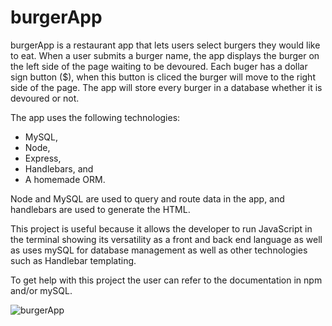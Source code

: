 # burgerApp

burgerApp is a restaurant app that lets users select burgers they would like to eat. When a
user submits a burger name, the app displays the burger on the left side of the page waiting
to be devoured. Each buger has a dollar sign button ($), when this button is cliced the burger
will move to the right side of the page. The app will store every burger in a database whether 
it is devoured or not. 

The app uses the following technologies:
- MySQL,
- Node, 
- Express, 
- Handlebars, and 
- A homemade ORM.

Node and MySQL are used to query and route data in the app, and handlebars are used to generate
the HTML.

This project is useful because it allows the developer to run JavaScript in the terminal
showing its versatility as a front and back end language as well as uses mySQL for 
database management as well as other technologies such as Handlebar templating.  


To get help with this project the user can refer to the documentation in npm and/or mySQL.

![burgerApp](/images/BurgerApp.png)

